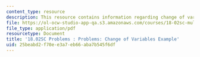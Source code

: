 ```yaml
---
content_type: resource
description: This resource contains information regarding change of variables example.
file: https://ol-ocw-studio-app-qa.s3.amazonaws.com/courses/18-02sc-multivariable-calculus-fall-2010/25beabd2f70ee3a7eb66aba7b545f6df_MIT18_02SC_pb_55_quest.pdf
file_type: application/pdf
resourcetype: Document
title: '18.02SC Problems : Problems: Change of Variables Example'
uid: 25beabd2-f70e-e3a7-eb66-aba7b545f6df
---
```

